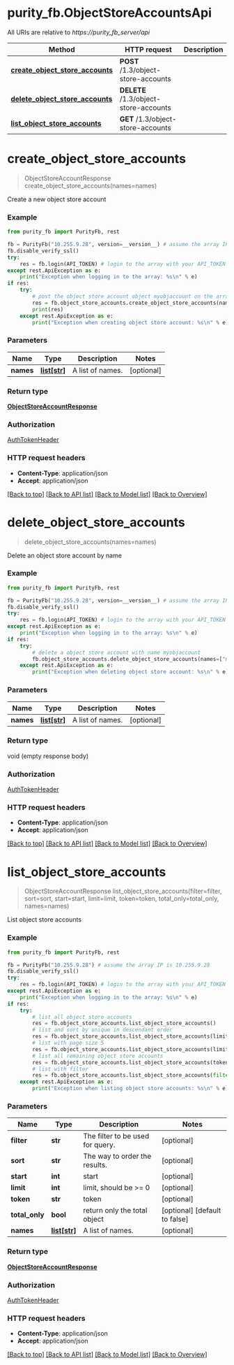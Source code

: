 # purity_fb.ObjectStoreAccountsApi

All URIs are relative to *https://purity_fb_server/api*

Method | HTTP request | Description
------------- | ------------- | -------------
[**create_object_store_accounts**](ObjectStoreAccountsApi.md#create_object_store_accounts) | **POST** /1.3/object-store-accounts | 
[**delete_object_store_accounts**](ObjectStoreAccountsApi.md#delete_object_store_accounts) | **DELETE** /1.3/object-store-accounts | 
[**list_object_store_accounts**](ObjectStoreAccountsApi.md#list_object_store_accounts) | **GET** /1.3/object-store-accounts | 


# **create_object_store_accounts**
> ObjectStoreAccountResponse create_object_store_accounts(names=names)



Create a new object store account

### Example 
```python
from purity_fb import PurityFb, rest

fb = PurityFb("10.255.9.28", version=__version__) # assume the array IP is 10.255.9.28
fb.disable_verify_ssl()
try:
    res = fb.login(API_TOKEN) # login to the array with your API_TOKEN
except rest.ApiException as e:
    print("Exception when logging in to the array: %s\n" % e)
if res:
    try:
        # post the object store account object myobjaccount on the array
        res = fb.object_store_accounts.create_object_store_accounts(names=["myobjaccount"])
        print(res)
    except rest.ApiException as e:
        print("Exception when creating object store account: %s\n" % e)
```

### Parameters

Name | Type | Description  | Notes
------------- | ------------- | ------------- | -------------
 **names** | [**list[str]**](str.md)| A list of names. | [optional] 

### Return type

[**ObjectStoreAccountResponse**](ObjectStoreAccountResponse.md)

### Authorization

[AuthTokenHeader](index.md#AuthTokenHeader)

### HTTP request headers

 - **Content-Type**: application/json
 - **Accept**: application/json

[[Back to top]](#) [[Back to API list]](index.md#endpoint-properties) [[Back to Model list]](index.md#documentation-for-models) [[Back to Overview]](index.md)

# **delete_object_store_accounts**
> delete_object_store_accounts(names=names)



Delete an object store account by name

### Example 
```python
from purity_fb import PurityFb, rest

fb = PurityFb("10.255.9.28", version=__version__) # assume the array IP is 10.255.9.28
fb.disable_verify_ssl()
try:
    res = fb.login(API_TOKEN) # login to the array with your API_TOKEN
except rest.ApiException as e:
    print("Exception when logging in to the array: %s\n" % e)
if res:
    try:
        # delete a object store account with name myobjaccount
        fb.object_store_accounts.delete_object_store_accounts(names=["myobjaccount"])
    except rest.ApiException as e:
        print("Exception when deleting object store account: %s\n" % e)
```

### Parameters

Name | Type | Description  | Notes
------------- | ------------- | ------------- | -------------
 **names** | [**list[str]**](str.md)| A list of names. | [optional] 

### Return type

void (empty response body)

### Authorization

[AuthTokenHeader](index.md#AuthTokenHeader)

### HTTP request headers

 - **Content-Type**: application/json
 - **Accept**: application/json

[[Back to top]](#) [[Back to API list]](index.md#endpoint-properties) [[Back to Model list]](index.md#documentation-for-models) [[Back to Overview]](index.md)

# **list_object_store_accounts**
> ObjectStoreAccountResponse list_object_store_accounts(filter=filter, sort=sort, start=start, limit=limit, token=token, total_only=total_only, names=names)



List object store accounts

### Example 
```python
from purity_fb import PurityFb, rest

fb = PurityFb("10.255.9.28") # assume the array IP is 10.255.9.28
fb.disable_verify_ssl()
try:
    res = fb.login(API_TOKEN) # login to the array with your API_TOKEN
except rest.ApiException as e:
    print("Exception when logging in to the array: %s\n" % e)
if res:
    try:
        # list all object store accounts
        res = fb.object_store_accounts.list_object_store_accounts()
        # list and sort by unique in descendant order
        res = fb.object_store_accounts.list_object_store_accounts(limit=5, sort="space.unique-")
        # list with page size 5
        res = fb.object_store_accounts.list_object_store_accounts(limit=5)
        # list all remaining object store accounts
        res = fb.object_store_accounts.list_object_store_accounts(token=res.pagination_info.continuation_token)
        # list with filter
        res = fb.object_store_accounts.list_object_store_accounts(filter='name=\'myobjaccount*\'')
    except rest.ApiException as e:
        print("Exception when listing object store accounts: %s\n" % e)
```

### Parameters

Name | Type | Description  | Notes
------------- | ------------- | ------------- | -------------
 **filter** | **str**| The filter to be used for query. | [optional] 
 **sort** | **str**| The way to order the results. | [optional] 
 **start** | **int**| start | [optional] 
 **limit** | **int**| limit, should be &gt;&#x3D; 0 | [optional] 
 **token** | **str**| token | [optional] 
 **total_only** | **bool**| return only the total object | [optional] [default to false]
 **names** | [**list[str]**](str.md)| A list of names. | [optional] 

### Return type

[**ObjectStoreAccountResponse**](ObjectStoreAccountResponse.md)

### Authorization

[AuthTokenHeader](index.md#AuthTokenHeader)

### HTTP request headers

 - **Content-Type**: application/json
 - **Accept**: application/json

[[Back to top]](#) [[Back to API list]](index.md#endpoint-properties) [[Back to Model list]](index.md#documentation-for-models) [[Back to Overview]](index.md)

